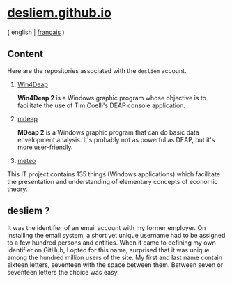 # [desliem.github.io](https://desliem.github.io)

( english | [français](README.md) )


## Content

Here are the repositories associated with the `desliem` account.

1. [Win4Deap](https://github.com/desliem/Win4Deap)

    **Win4Deap 2** is a Windows graphic program whose objective is to facilitate the use of Tim Coelli's DEAP console application.

1. [mdeap](https://github.com/desliem/mdeap)

   **MDeap 2** is a Windows graphic program that can do basic data envelopment analysis. It's probably not as powerful as DEAP, but it's more user-friendly. 

1. [meteo](https://github.com/desliem/meteo)

  This IT project contains 135 things (Windows applications) which facilitate the presentation and understanding of elementary concepts of economic theory. 

## desliem ?

It was the identifier of an email account with my former employer. On installing the email system, a short yet unique username had to be assigned to a few hundred persons and entities. When it came to defining my own identifier on GitHub, I opted for this name, surprised that it was unique among the hundred million users of the site. My first and last name contain sixteen letters, seventeen with the space between them. Between seven or seventeen letters the choice was easy.
